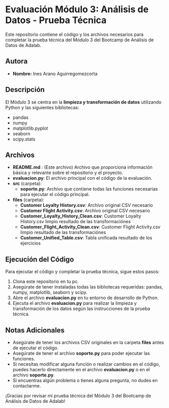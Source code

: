 # Evaluación Módulo 3: Análisis de Datos - Prueba Técnica

Este repositorio contiene el código y los archivos necesarios para completar la prueba técnica del Módulo 3 del Bootcamp de Análisis de Datos de Adalab.

## Autora
- **Nombre:** Ines Arano Aguirregomezcorta

## Descripción
El Módulo 3 se centra en la **limpieza y transformación de datos** utilizando Python y las siguientes bibliotecas:
- pandas
- numpy
- matplotlib.pyplot
- seaborn
- scipy.stats

## Archivos 
- **README.md** : (Este archivo) Archivo que proporciona información básica y relevante sobre el repositorio y el proyecto.
- **evaluacion.py**: El archivo principal con el código de la evaluación.
- **src** (carpeta):
    - **soporte.py**: Archivo que contiene todas las funciones necesarias para ejecutar el código principal.
- **files** (carpeta):
    - **Customer Loyalty History.csv**: Archivo original CSV necesario
    - **Customer Flight Activity.csv**: Archivo original CSV necesario
    - **Customer_Loyalty_History_Clean.csv**: Customer Loyalty History.csv limpio resultado de las transformaciónes
    - **Customer_Flight_Activity_Clean.csv**: Customer Flight Activity.csv limpio resultado de las transformaciónes
    - **Customer_Unified_Table.csv**: Tabla unificada resultado de los ejercicios


## Ejecución del Código
Para ejecutar el código y completar la prueba técnica, sigue estos pasos:
1. Clona este repositorio en tu pc.
2. Asegúrate de tener instaladas todas las bibliotecas requeridas: pandas, numpy, matplotlib, seaborn y scipy. 
3. Abre el archivo **evaluacion.py** en tu entorno de desarrollo de Python.
4. Ejecuta el archivo **evaluacion.py** para realizar la limpieza y transformación de los datos según las instrucciones de la prueba técnica.

## Notas Adicionales
- Asegúrate de tener los archivos CSV originales en la carpeta **files** antes de ejecutar el código.
- Asegúrate de tener el archivo **soporte.py** para poder ejecutar las funciones.
- Si necesitas modificar alguna función o realizar cambios en el código, puedes hacerlo directamente en el archivo **evaluacion.py** o en el archivo **soporte.py**.
- Si encuentras algún problema o tienes alguna pregunta, no dudes en contactarme.

¡Gracias por revisar mi prueba técnica del Módulo 3 del Bootcamp de Análisis de Datos de Adalab!
